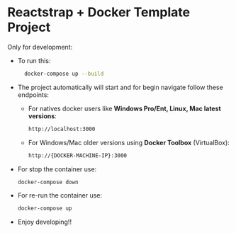 # Reactstrap + Docker Template Project

Only for development:

* To run this:
    ```bash
      docker-compose up --build
    ```
* The project automatically will start and for begin navigate follow these endpoints:
    * For natives docker users like **Windows Pro/Ent, Linux, Mac latest versions**: 
        ```bash
        http://localhost:3000
        ```
    * For Windows/Mac older versions using **Docker Toolbox** (VirtualBox): 
        ```bash 
        http://{DOCKER-MACHINE-IP}:3000
        ```
* For stop the container use: 
    ```bash 
    docker-compose down
    ```
    
* For re-run the container use:
    ```bash
    docker-compose up
    ```
* Enjoy developing!!
